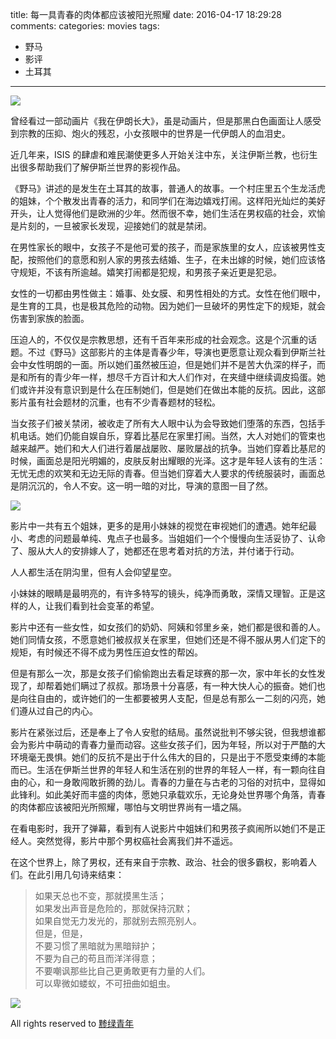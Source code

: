 title: 每一具青春的肉体都应该被阳光照耀
date: 2016-04-17 18:29:28
comments:
categories: movies
tags: 
  - 野马
  - 影评
  - 土耳其
---

![](https://o654lj7pu.qnssl.com/20160417-01.jpg)

曾经看过一部动画片《我在伊朗长大》，虽是动画片，但是那黑白色画面让人感受到宗教的压抑、炮火的残忍，小女孩眼中的世界是一代伊朗人的血泪史。
 
近几年来，ISIS 的肆虐和难民潮使更多人开始关注中东，关注伊斯兰教，也衍生出很多帮助我们了解伊斯兰世界的影视作品。
 
《野马》讲述的是发生在土耳其的故事，普通人的故事。一个村庄里五个生龙活虎的姐妹，个个散发出青春的活力，和同学们在海边嬉戏打闹。这样阳光灿烂的美好开头，让人觉得他们是欧洲的少年。然而很不幸，她们生活在男权癌的社会，欢愉是片刻的，一旦被家长发现，迎接她们的就是禁闭。
<!--more-->

在男性家长的眼中，女孩子不是他可爱的孩子，而是家族里的女人，应该被男性支配，按照他们的意愿和别人家的男孩去结婚、生子，在未出嫁的时候，她们应该恪守规矩，不该有所逾越。嬉笑打闹都是犯规，和男孩子亲近更是犯忌。
 
女性的一切都由男性做主：婚事、处女膜、和男性相处的方式。女性在他们眼中，是生育的工具，也是极其危险的动物。因为她们一旦破坏的男性定下的规矩，就会伤害到家族的脸面。
 
压迫人的，不仅仅是宗教思想，还有千百年来形成的社会观念。这是个沉重的话题。不过《野马》这部影片的主体是青春少年，导演也更愿意让观众看到伊斯兰社会中女性明朗的一面。所以她们虽然被压迫，但是她们并不是苦大仇深的样子，而是和所有的青少年一样，想尽千方百计和大人们作对，在夹缝中继续调皮捣蛋。她们或许并没有意识到是什么在压制她们，但是她们在做出本能的反抗。因此，这部影片虽有社会题材的沉重，也有不少青春题材的轻松。
 
当女孩子们被关禁闭，被收走了所有大人眼中认为会导致她们堕落的东西，包括手机电话。她们仍能自娱自乐，穿着比基尼在家里打闹。当然，大人对她们的管束也越来越严。她们和大人们进行着屡战屡败、屡败屡战的抗争。当她们穿着比基尼的时候，画面总是阳光明媚的，皮肤反射出耀眼的光泽。这才是年轻人该有的生活：无忧无虑的欢笑和无边无际的青春。但当她们穿着大人要求的传统服装时，画面总是阴沉沉的，令人不安。这一明一暗的对比，导演的意图一目了然。

![](https://o654lj7pu.qnssl.com/20160417-02.jpg)
 
影片中一共有五个姐妹，更多的是用小妹妹的视觉在审视她们的遭遇。她年纪最小、考虑的问题最单纯、鬼点子也最多。当姐姐们一个个慢慢向生活妥协了、认命了、服从大人的安排嫁人了，她都还在思考着对抗的方法，并付诸于行动。
 
人人都生活在阴沟里，但有人会仰望星空。
 
小妹妹的眼睛是最明亮的，有许多特写的镜头，纯净而勇敢，深情又理智。正是这样的人，让我们看到社会变革的希望。
 
影片中还有一些女性，如女孩们的奶奶、阿姨和邻里乡亲，她们都是很和善的人。她们同情女孩，不愿意她们被叔叔关在家里，但她们还是不得不服从男人们定下的规矩，有时候还不得不成为男性压迫女性的帮凶。
 
但是有那么一次，那是女孩子们偷偷跑出去看足球赛的那一次，家中年长的女性发现了，却帮着她们瞒过了叔叔。那场景十分喜感，有一种大快人心的振奋。她们也是向往自由的，或许她们的一生都要被男人支配，但是总有那么一二刻的闪亮，她们遵从过自己的内心。
 
影片在紧张过后，还是奉上了令人安慰的结局。虽然说批判不够尖锐，但我想谁都会为影片中萌动的青春力量而动容。这些女孩子们，因为年轻，所以对于严酷的大环境毫无畏惧。她们的反抗不是出于什么伟大的目的，只是出于不愿受束缚的本能而已。生活在伊斯兰世界的年轻人和生活在别的世界的年轻人一样，有一颗向往自由的心，和一身敢闯敢折腾的劲儿。青春的力量在与古老的习俗的对抗中，显得如此锋利。如此美好而丰盛的肉体，愿她只承载欢乐，无论身处世界哪个角落，青春的肉体都应该被阳光所照耀，哪怕与文明世界尚有一墙之隔。
 
在看电影时，我开了弹幕，看到有人说影片中姐妹们和男孩子疯闹所以她们不是正经人。突然觉得，影片中那个男权癌社会离我们并不遥远。
 
在这个世界上，除了男权，还有来自于宗教、政治、社会的很多霸权，影响着人们。在此引用几句诗来结束：

>如果天总也不变，那就摸黑生活；  
如果发出声音是危险的，那就保持沉默；  
如果自觉无力发光的，那就别去照亮别人。  
但是，但是，  
不要习惯了黑暗就为黑暗辩护；  
不要为自己的苟且而洋洋得意；  
不要嘲讽那些比自己更勇敢更有力量的人们。  
可以卑微如蝼蚁，不可扭曲如蛆虫。

![](https://o654lj7pu.qnssl.com/20160417-03.jpg)

All rights reserved to  [黪绿青年](http://i.mtime.com/1862612/blog/7943951/)